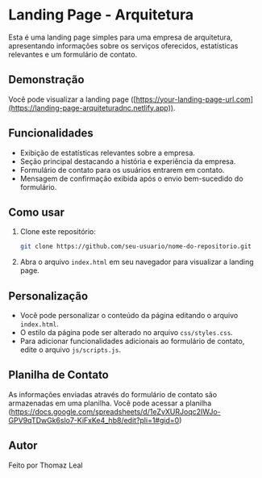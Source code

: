# Landing Page - Arquitetura

Esta é uma landing page simples para uma empresa de arquitetura, apresentando informações sobre os serviços oferecidos, estatísticas relevantes e um formulário de contato.

## Demonstração

Você pode visualizar a landing page ([https://your-landing-page-url.com](https://landing-page-arquiteturadnc.netlify.app)).

## Funcionalidades

- Exibição de estatísticas relevantes sobre a empresa.
- Seção principal destacando a história e experiência da empresa.
- Formulário de contato para os usuários entrarem em contato.
- Mensagem de confirmação exibida após o envio bem-sucedido do formulário.

## Como usar

1. Clone este repositório:

   ```bash
   git clone https://github.com/seu-usuario/nome-do-repositorio.git
   ```

2. Abra o arquivo `index.html` em seu navegador para visualizar a landing page.

## Personalização

- Você pode personalizar o conteúdo da página editando o arquivo `index.html`.
- O estilo da página pode ser alterado no arquivo `css/styles.css`.
- Para adicionar funcionalidades adicionais ao formulário de contato, edite o arquivo `js/scripts.js`.

## Planilha de Contato

As informações enviadas através do formulário de contato são armazenadas em uma planilha. Você pode acessar a planilha (https://docs.google.com/spreadsheets/d/1eZvXURJoqc2IWJo-GPV9qTDwGk6slo7-KiFxKe4_hb8/edit?pli=1#gid=0)

## Autor

Feito por Thomaz Leal
